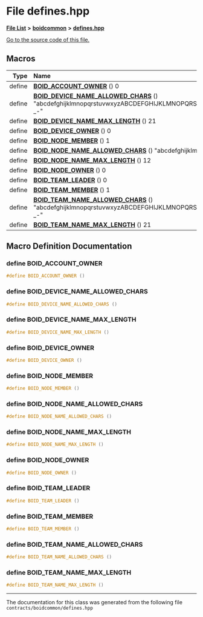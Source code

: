 
# File defines.hpp


[**File List**](files.md) **>** [**boidcommon**](dir_1379e245553e8cc39a16063d19589c5a.md) **>** [**defines.hpp**](defines_8hpp.md)

[Go to the source code of this file.](defines_8hpp_source.md)

























## Macros

| Type | Name |
| ---: | :--- |
| define  | [**BOID\_ACCOUNT\_OWNER**](defines_8hpp.md#define-boid-account-owner)  () 0<br> |
| define  | [**BOID\_DEVICE\_NAME\_ALLOWED\_CHARS**](defines_8hpp.md#define-boid-device-name-allowed-chars)  () "abcdefghijklmnopqrstuvwxyzABCDEFGHIJKLMNOPQRSTUVWXYZ0123456789 \_-"<br> |
| define  | [**BOID\_DEVICE\_NAME\_MAX\_LENGTH**](defines_8hpp.md#define-boid-device-name-max-length)  () 21<br> |
| define  | [**BOID\_DEVICE\_OWNER**](defines_8hpp.md#define-boid-device-owner)  () 0<br> |
| define  | [**BOID\_NODE\_MEMBER**](defines_8hpp.md#define-boid-node-member)  () 1<br> |
| define  | [**BOID\_NODE\_NAME\_ALLOWED\_CHARS**](defines_8hpp.md#define-boid-node-name-allowed-chars)  () "abcdefghijklmnopqrstuvwxyz12345"<br> |
| define  | [**BOID\_NODE\_NAME\_MAX\_LENGTH**](defines_8hpp.md#define-boid-node-name-max-length)  () 12<br> |
| define  | [**BOID\_NODE\_OWNER**](defines_8hpp.md#define-boid-node-owner)  () 0<br> |
| define  | [**BOID\_TEAM\_LEADER**](defines_8hpp.md#define-boid-team-leader)  () 0<br> |
| define  | [**BOID\_TEAM\_MEMBER**](defines_8hpp.md#define-boid-team-member)  () 1<br> |
| define  | [**BOID\_TEAM\_NAME\_ALLOWED\_CHARS**](defines_8hpp.md#define-boid-team-name-allowed-chars)  () "abcdefghijklmnopqrstuvwxyzABCDEFGHIJKLMNOPQRSTUVWXYZ0123456789 \_-"<br> |
| define  | [**BOID\_TEAM\_NAME\_MAX\_LENGTH**](defines_8hpp.md#define-boid-team-name-max-length)  () 21<br> |
## Macro Definition Documentation



### define BOID\_ACCOUNT\_OWNER 


```cpp
#define BOID_ACCOUNT_OWNER () 
```



### define BOID\_DEVICE\_NAME\_ALLOWED\_CHARS 


```cpp
#define BOID_DEVICE_NAME_ALLOWED_CHARS () 
```



### define BOID\_DEVICE\_NAME\_MAX\_LENGTH 


```cpp
#define BOID_DEVICE_NAME_MAX_LENGTH () 
```



### define BOID\_DEVICE\_OWNER 


```cpp
#define BOID_DEVICE_OWNER () 
```



### define BOID\_NODE\_MEMBER 


```cpp
#define BOID_NODE_MEMBER () 
```



### define BOID\_NODE\_NAME\_ALLOWED\_CHARS 


```cpp
#define BOID_NODE_NAME_ALLOWED_CHARS () 
```



### define BOID\_NODE\_NAME\_MAX\_LENGTH 


```cpp
#define BOID_NODE_NAME_MAX_LENGTH () 
```



### define BOID\_NODE\_OWNER 


```cpp
#define BOID_NODE_OWNER () 
```



### define BOID\_TEAM\_LEADER 


```cpp
#define BOID_TEAM_LEADER () 
```



### define BOID\_TEAM\_MEMBER 


```cpp
#define BOID_TEAM_MEMBER () 
```



### define BOID\_TEAM\_NAME\_ALLOWED\_CHARS 


```cpp
#define BOID_TEAM_NAME_ALLOWED_CHARS () 
```



### define BOID\_TEAM\_NAME\_MAX\_LENGTH 


```cpp
#define BOID_TEAM_NAME_MAX_LENGTH () 
```



------------------------------
The documentation for this class was generated from the following file `contracts/boidcommon/defines.hpp`